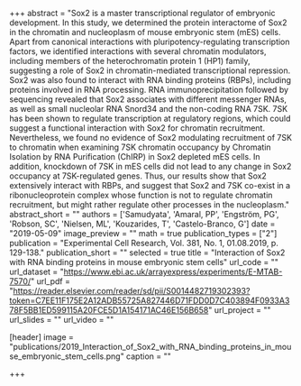 +++
abstract = "Sox2 is a master transcriptional regulator of embryonic development. In this study, we determined the protein interactome of Sox2 in the chromatin and nucleoplasm of mouse embryonic stem (mES) cells. Apart from canonical interactions with pluripotency-regulating transcription factors, we identified interactions with several chromatin modulators, including members of the heterochromatin protein 1 (HP1) family, suggesting a role of Sox2 in chromatin-mediated transcriptional repression. Sox2 was also found to interact with RNA binding proteins (RBPs), including proteins involved in RNA processing. RNA immunoprecipitation followed by sequencing revealed that Sox2 associates with different messenger RNAs, as well as small nucleolar RNA Snord34 and the non-coding RNA 7SK. 7SK has been shown to regulate transcription at regulatory regions, which could suggest a functional interaction with Sox2 for chromatin recruitment. Nevertheless, we found no evidence of Sox2 modulating recruitment of 7SK to chromatin when examining 7SK chromatin occupancy by Chromatin Isolation by RNA Purification (ChIRP) in Sox2 depleted mES cells. In addition, knockdown of 7SK in mES cells did not lead to any change in Sox2 occupancy at 7SK-regulated genes. Thus, our results show that Sox2 extensively interact with RBPs, and suggest that Sox2 and 7SK co-exist in a ribonucleoprotein complex whose function is not to regulate chromatin recruitment, but might rather regulate other processes in the nucleoplasm."
abstract_short = ""
authors = ['Samudyata', 'Amaral, PP', 'Engström, PG', 'Robson, SC', 'Nielsen, ML', 'Kouzarides, T', 'Castelo-Branco, G']
date = "2019-05-09"
image_preview = ""
math = true
publication_types = ["2"]
publication = "Experimental Cell Research, Vol. 381, No. 1, 01.08.2019, p. 129-138."
publication_short = ""
selected = true
title = "Interaction of Sox2 with RNA binding proteins in mouse embryonic stem cells"
url_code = ""
url_dataset = "https://www.ebi.ac.uk/arrayexpress/experiments/E-MTAB-7570/"
url_pdf = "https://reader.elsevier.com/reader/sd/pii/S0014482719302393?token=C7EE11F175E2A12ADB55725A827446D71FDD0D7C403894F0933A378F5BB1ED599115A20FCE5D1A154171AC46E156B658"
url_project = ""
url_slides = ""
url_video = ""

[header]
image = "publications/2019_Interaction_of_Sox2_with_RNA_binding_proteins_in_mouse_embryonic_stem_cells.png"
caption = ""

+++

